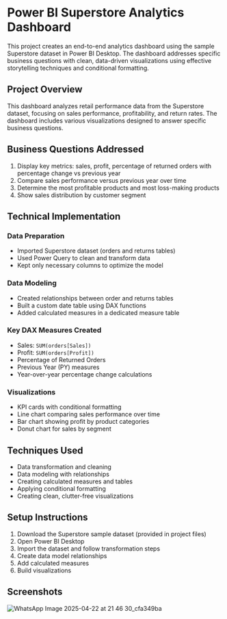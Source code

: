 # Power BI Superstore Analytics Dashboard

This project creates an end-to-end analytics dashboard using the sample Superstore dataset in Power BI Desktop. The dashboard addresses specific business questions with clean, data-driven visualizations using effective storytelling techniques and conditional formatting.

## Project Overview

This dashboard analyzes retail performance data from the Superstore dataset, focusing on sales performance, profitability, and return rates. The dashboard includes various visualizations designed to answer specific business questions.

## Business Questions Addressed

1. Display key metrics: sales, profit, percentage of returned orders with percentage change vs previous year
2. Compare sales performance versus previous year over time
3. Determine the most profitable products and most loss-making products
5. Show sales distribution by customer segment

## Technical Implementation

### Data Preparation
- Imported Superstore dataset (orders and returns tables)
- Used Power Query to clean and transform data
- Kept only necessary columns to optimize the model

### Data Modeling
- Created relationships between order and returns tables
- Built a custom date table using DAX functions
- Added calculated measures in a dedicated measure table

### Key DAX Measures Created
- Sales: `SUM(orders[Sales])`
- Profit: `SUM(orders[Profit])`
- Percentage of Returned Orders
- Previous Year (PY) measures
- Year-over-year percentage change calculations

### Visualizations
- KPI cards with conditional formatting
- Line chart comparing sales performance over time
- Bar chart showing profit by product categories
- Donut chart for sales by segment



## Techniques Used

- Data transformation and cleaning
- Data modeling with relationships
- Creating calculated measures and tables
- Applying conditional formatting
- Creating clean, clutter-free visualizations

## Setup Instructions

1. Download the Superstore sample dataset (provided in project files)
2. Open Power BI Desktop
3. Import the dataset and follow transformation steps
4. Create data model relationships
5. Add calculated measures
6. Build visualizations

## Screenshots

![WhatsApp Image 2025-04-22 at 21 46 30_cfa349ba](https://github.com/user-attachments/assets/b1c3eeef-ce79-41d6-94d5-754a968555b6)



